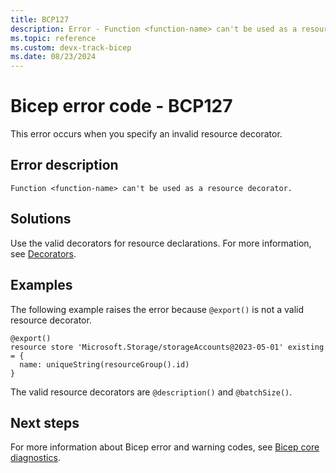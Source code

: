 ```yaml
---
title: BCP127
description: Error - Function <function-name> can't be used as a resource decorator.
ms.topic: reference
ms.custom: devx-track-bicep
ms.date: 08/23/2024
---
```


# Bicep error code - BCP127

This error occurs when you specify an invalid resource decorator.

## Error description

`Function <function-name> can't be used as a resource decorator.`

## Solutions

Use the valid decorators for resource declarations. For more information, see [Decorators](../resource-declaration.md#use-decorators).

## Examples

The following example raises the error because `@export()` is not a valid resource decorator.

```bicep
@export()
resource store 'Microsoft.Storage/storageAccounts@2023-05-01' existing = {
  name: uniqueString(resourceGroup().id)
}
```

The valid resource decorators are `@description()` and `@batchSize()`. 

## Next steps

For more information about Bicep error and warning codes, see [Bicep core diagnostics](../bicep-core-diagnostics.md).
